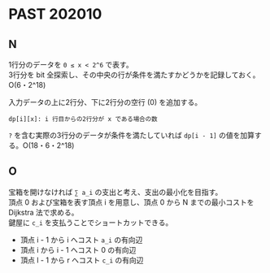 # PAST 202010

## N
1行分のデータを `0 ≤ x < 2^6` で表す。  
3行分を bit 全探索し、その中央の行が条件を満たすかどうかを記録しておく。O(6・2^18)

入力データの上に2行分、下に2行分の空行 (0) を追加する。

```
dp[i][x]: i 行目からの2行分が x である場合の数
```

`?` を含む実際の3行分のデータが条件を満たしていれば `dp[i - 1]` の値を加算する。O(18・6・2^18)

## O
宝箱を開けなければ `∑ a_i` の支出と考え、支出の最小化を目指す。  
頂点 0 および宝箱を表す頂点 i を用意し、頂点 0 から N までの最小コストを Dijkstra 法で求める。  
鍵屋に `c_i` を支払うことでショートカットできる。

- 頂点 i - 1 から i へコスト `a_i` の有向辺
- 頂点 i から i - 1 へコスト 0 の有向辺
- 頂点 l - 1 から r へコスト `c_i` の有向辺
